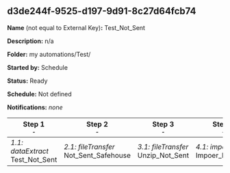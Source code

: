 ## d3de244f-9525-d197-9d91-8c27d64fcb74

**Name** (not equal to External Key)**:** Test_Not_Sent

**Description:** n/a

**Folder:** my automations/Test/

**Started by:** Schedule

**Status:** Ready

**Schedule:** Not defined

**Notifications:** _none_


| Step 1<br>_<small>-</small>_ | Step 2<br>_<small>-</small>_ | Step 3<br>_<small>-</small>_ | Step 4<br>_<small>-</small>_ |
| --- | --- | --- | --- |
| _1.1: dataExtract_<br>Test_Not_Sent | _2.1: fileTransfer_<br>Not_Sent_Safehouse | _3.1: fileTransfer_<br>Unzip_Not_Sent | _4.1: importFile_<br>Impoer_Not_Sent |
